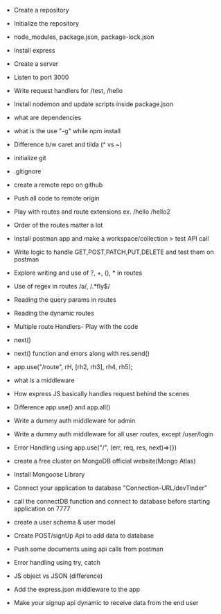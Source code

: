 - Create a repository
- Initialize the repository
- node_modules, package.json, package-lock.json
- Install express
- Create a server
- Listen to port 3000
- Write request handlers for /test, /hello
- Install nodemon and update scripts inside package.json
- what are dependencies
- what is the use "-g" while npm install
- Difference b/w caret and tilda (^ vs ~)


- initialize git
- .gitignore
- create a remote repo on github
- Push all code to remote origin
- Play with routes and route extensions ex. /hello /hello2
- Order of the routes matter a lot

- Install postman app and make a workspace/collection > test API call
- Write logic to handle GET,POST,PATCH,PUT,DELETE and test them on postman
- Explore writing and use of ?, +, (), * in routes
- Use of regex in routes /a/, /.*fly$/
- Reading the query params in routes
- Reading the dynamic routes

- Multiple route Handlers- Play with the code
- next()
- next() function and errors along with res.send()
- app.use("/route", rH, [rh2, rh3], rh4, rh5);
- what is a middleware
- How express JS basically handles request behind the scenes
- Difference app.use() and app.all()
- Write a dummy auth middleware for admin
- Write a dummy auth middleware for all user routes, except /user/login
- Error Handling using app.use("/", (err, req, res, next)=>{})

- create a free cluster on MongoDB official website(Mongo Atlas)
- Install Mongoose Library
- Connect your application to database "Connection-URL/devTinder"
- call the connectDB function and connect to database before starting application on 7777


- create a user schema & user model
- Create POST/signUp Api to add data to database
- Push some documents using api calls from postman
- Error handling using try, catch

- JS object vs JSON (difference)
- Add the express.json middleware to the app
- Make your signup api dynamic to receive data from the end user

